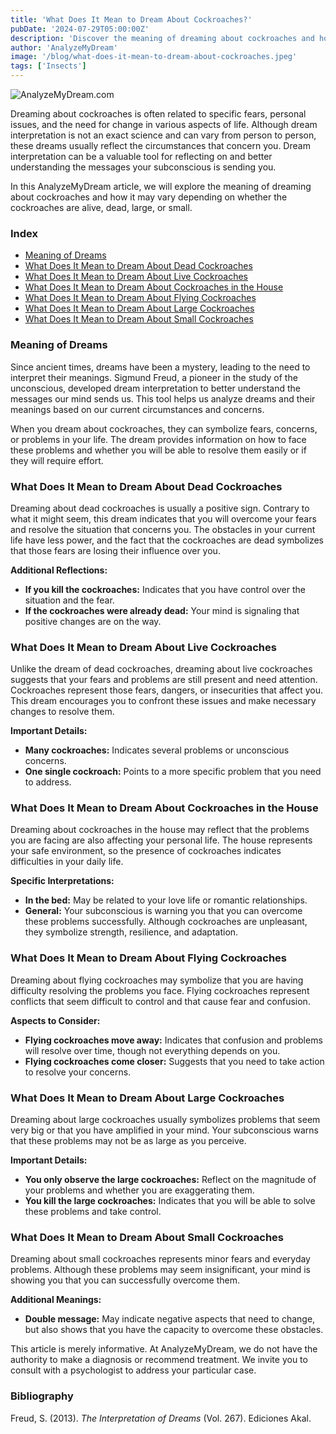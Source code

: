 ```yaml
---
title: 'What Does It Mean to Dream About Cockroaches?'
pubDate: '2024-07-29T05:00:00Z'
description: 'Discover the meaning of dreaming about cockroaches and how these dreams can reflect your fears, concerns, and need for change in life.'
author: 'AnalyzeMyDream'
image: '/blog/what-does-it-mean-to-dream-about-cockroaches.jpeg'
tags: ['Insects']
---
```


![AnalyzeMyDream.com](/blog/what-does-it-mean-to-dream-about-cockroaches.jpeg)

Dreaming about cockroaches is often related to specific fears, personal issues, and the need for change in various aspects of life. Although dream interpretation is not an exact science and can vary from person to person, these dreams usually reflect the circumstances that concern you. Dream interpretation can be a valuable tool for reflecting on and better understanding the messages your subconscious is sending you.

In this AnalyzeMyDream article, we will explore the meaning of dreaming about cockroaches and how it may vary depending on whether the cockroaches are alive, dead, large, or small.

### Index

- [Meaning of Dreams](#meaning-of-dreams)
- [What Does It Mean to Dream About Dead Cockroaches](#what-does-it-mean-to-dream-about-dead-cockroaches)
- [What Does It Mean to Dream About Live Cockroaches](#what-does-it-mean-to-dream-about-live-cockroaches)
- [What Does It Mean to Dream About Cockroaches in the House](#what-does-it-mean-to-dream-about-cockroaches-in-the-house)
- [What Does It Mean to Dream About Flying Cockroaches](#what-does-it-mean-to-dream-about-flying-cockroaches)
- [What Does It Mean to Dream About Large Cockroaches](#what-does-it-mean-to-dream-about-large-cockroaches)
- [What Does It Mean to Dream About Small Cockroaches](#what-does-it-mean-to-dream-about-small-cockroaches)

### Meaning of Dreams

Since ancient times, dreams have been a mystery, leading to the need to interpret their meanings. Sigmund Freud, a pioneer in the study of the unconscious, developed dream interpretation to better understand the messages our mind sends us. This tool helps us analyze dreams and their meanings based on our current circumstances and concerns.

When you dream about cockroaches, they can symbolize fears, concerns, or problems in your life. The dream provides information on how to face these problems and whether you will be able to resolve them easily or if they will require effort.

### What Does It Mean to Dream About Dead Cockroaches

Dreaming about dead cockroaches is usually a positive sign. Contrary to what it might seem, this dream indicates that you will overcome your fears and resolve the situation that concerns you. The obstacles in your current life have less power, and the fact that the cockroaches are dead symbolizes that those fears are losing their influence over you.

**Additional Reflections:**

- **If you kill the cockroaches:** Indicates that you have control over the situation and the fear.
- **If the cockroaches were already dead:** Your mind is signaling that positive changes are on the way.

### What Does It Mean to Dream About Live Cockroaches

Unlike the dream of dead cockroaches, dreaming about live cockroaches suggests that your fears and problems are still present and need attention. Cockroaches represent those fears, dangers, or insecurities that affect you. This dream encourages you to confront these issues and make necessary changes to resolve them.

**Important Details:**

- **Many cockroaches:** Indicates several problems or unconscious concerns.
- **One single cockroach:** Points to a more specific problem that you need to address.

### What Does It Mean to Dream About Cockroaches in the House

Dreaming about cockroaches in the house may reflect that the problems you are facing are also affecting your personal life. The house represents your safe environment, so the presence of cockroaches indicates difficulties in your daily life.

**Specific Interpretations:**

- **In the bed:** May be related to your love life or romantic relationships.
- **General:** Your subconscious is warning you that you can overcome these problems successfully. Although cockroaches are unpleasant, they symbolize strength, resilience, and adaptation.

### What Does It Mean to Dream About Flying Cockroaches

Dreaming about flying cockroaches may symbolize that you are having difficulty resolving the problems you face. Flying cockroaches represent conflicts that seem difficult to control and that cause fear and confusion.

**Aspects to Consider:**

- **Flying cockroaches move away:** Indicates that confusion and problems will resolve over time, though not everything depends on you.
- **Flying cockroaches come closer:** Suggests that you need to take action to resolve your concerns.

### What Does It Mean to Dream About Large Cockroaches

Dreaming about large cockroaches usually symbolizes problems that seem very big or that you have amplified in your mind. Your subconscious warns that these problems may not be as large as you perceive.

**Important Details:**

- **You only observe the large cockroaches:** Reflect on the magnitude of your problems and whether you are exaggerating them.
- **You kill the large cockroaches:** Indicates that you will be able to solve these problems and take control.

### What Does It Mean to Dream About Small Cockroaches

Dreaming about small cockroaches represents minor fears and everyday problems. Although these problems may seem insignificant, your mind is showing you that you can successfully overcome them.

**Additional Meanings:**

- **Double message:** May indicate negative aspects that need to change, but also shows that you have the capacity to overcome these obstacles.

This article is merely informative. At AnalyzeMyDream, we do not have the authority to make a diagnosis or recommend treatment. We invite you to consult with a psychologist to address your particular case.

### Bibliography

Freud, S. (2013). *The Interpretation of Dreams* (Vol. 267). Ediciones Akal.
